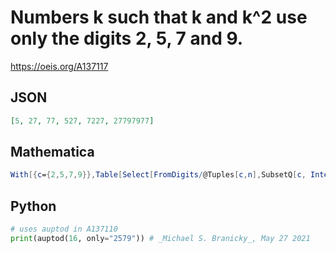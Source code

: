 # Numbers k such that k and k^2 use only the digits 2, 5, 7 and 9\.
https://oeis.org/A137117
## JSON
```JSON
[5, 27, 77, 527, 7227, 27797977]
```
## Mathematica
```Mathematica
With[{c={2,5,7,9}},Table[Select[FromDigits/@Tuples[c,n],SubsetQ[c, IntegerDigits[ #^2]]&],{n,8}]]//Flatten (* _Harvey P. Dale_, Oct 02 2017 *)
```
## Python
```Python
# uses auptod in A137110
print(auptod(16, only="2579")) # _Michael S. Branicky_, May 27 2021
```
